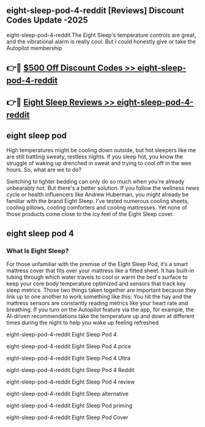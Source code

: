 ## eight-sleep-pod-4-reddit [Reviews​] Discount Codes Update -2025

eight-sleep-pod-4-reddit The Eight Sleep's temperature controls are great, and the vibrational alarm is really cool. But I could honestly give or take the Autopilot membership

## 👉🔴 [$500 Off Discount Codes >> eight-sleep-pod-4-reddit](http://download.freeplayer.one?title=eight-sleep-pod-4-reddit&ref=18-ES)

## 👉🔴 [Eight Sleep Reviews >> eight-sleep-pod-4-reddit](http://download.freeplayer.one?title=eight-sleep-pod-4-reddit&ref=18-ES)

## eight sleep pod

High temperatures might be cooling down outside, but hot sleepers like me are still battling sweaty, restless nights. If you sleep hot, you know the struggle of waking up drenched in sweat and trying to cool off in the wee hours. So, what are we to do?

Switching to lighter bedding can only do so much when you're already unbearably hot. But there's a better solution. If you follow the wellness news cycle or health influencers like Andrew Huberman, you might already be familiar with the brand Eight Sleep. I've tested numerous cooling sheets, cooling pillows, cooling comforters and cooling mattresses. Yet none of those products come close to the icy feel of the Eight Sleep cover.

## eight sleep pod 4

### What Is Eight Sleep?

For those unfamiliar with the premise of the Eight Sleep Pod, it’s a smart mattress cover that fits over your mattress like a fitted sheet. It has built-in tubing through which water travels to cool or warm the bed's surface to keep your core body temperature optimized and sensors that track key sleep metrics. Those two things taken together are important because they link up to one another to work something like this: You hit the hay and the mattress sensors are constantly reading metrics like your heart rate and breathing. If you turn on the Autopilot feature via the app, for example, the AI-driven recommendations take the temperature up and down at different times during the night to help you wake up feeling refreshed

eight-sleep-pod-4-reddit Eight Sleep Pod 4

eight-sleep-pod-4-reddit Eight Sleep Pod 4 price

eight-sleep-pod-4-reddit Eight Sleep Pod 4 Ultra

eight-sleep-pod-4-reddit Eight Sleep Pod 4 Reddit

eight-sleep-pod-4-reddit Eight Sleep Pod 4 review

eight-sleep-pod-4-reddit Eight Sleep alternative

eight-sleep-pod-4-reddit Eight Sleep Pod priming

eight-sleep-pod-4-reddit Eight Sleep Pod Cover